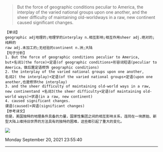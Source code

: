 > But the force of geographic conditions peculiar to America, the interplay of the varied national groups upon one another, and the sheer difficulty of maintaining old-worldways in a raw, new continent caused significant changes.

```
【单词】
geographic adj地理的;地理学的interplay n.相互影响;相互作用sheer adj.绝对的;纯粹的
raw adj.未加工的;无经验的continent n.洲;大陆
【句子分析】
1. But the force of geographic conditions peculiar to America,
but+名词1(the force)+定语(of geographic conditions+形容词短语(peculiar to America，做后置定语修饰 geographic conditions)
2. the interplay of the varied national groups upon one another,
名词2( the interplay)+定语(of the varied national groups+定语(upon one another,也是修饰the interplay)
3. and the sheer difficulty of maintaining old-world ways in a raw, new continentand +名词3(the sheer difficulty+定语(of maintaining old-world ways)+状语(in a raw, new continent)
4. caused significant changes.
谓语(caused)+宾语(significant changes)
【参考译文】
但是，美国独特的地理条件具备的力量，国家性集团之间的相互影响关系，连同在一块原始、新型大陆上维持旧世界的方法具有的独特的困难，这些都引起了重大的变化。
```

![](https://mmbiz.qpic.cn/sz_mmbiz_png/GuZ2tMG8iakO7ZOjtX8ic3gO6EgUkZhmIRUx41ZtwhzWpasdXqzqMO63dmw4ealkU9I8eAF8GJENQKRGjuJNicicBw/640?wx_fmt=png&tp=webp&wxfrom=5&wx_lazy=1&wx_co=1)

Monday September 20, 2021 23:55:40 

---------
